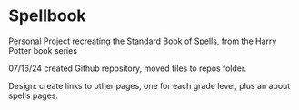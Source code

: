 # Spellbook
Personal Project recreating the Standard Book of Spells, from the Harry Potter book series

07/16/24 created Github repository, moved files to repos folder. 

Design: create links to other pages, one for each grade level, plus an about spells pages. 
